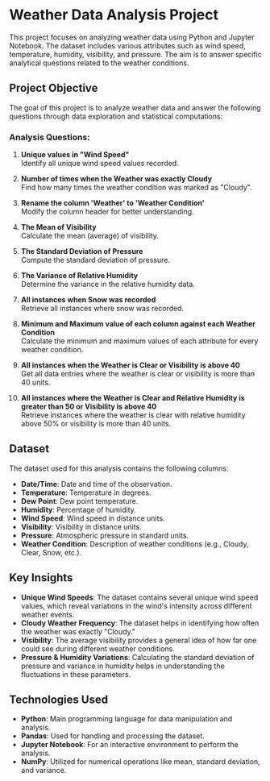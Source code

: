 # Weather Data Analysis Project

This project focuses on analyzing weather data using Python and Jupyter Notebook. The dataset includes various attributes such as wind speed, temperature, humidity, visibility, and pressure. The aim is to answer specific analytical questions related to the weather conditions.

## Project Objective

The goal of this project is to analyze weather data and answer the following questions through data exploration and statistical computations:

### Analysis Questions:
1. **Unique values in "Wind Speed"**  
   Identify all unique wind speed values recorded.

2. **Number of times when the Weather was exactly Cloudy**  
   Find how many times the weather condition was marked as "Cloudy".

3. **Rename the column 'Weather' to 'Weather Condition'**  
   Modify the column header for better understanding.

4. **The Mean of Visibility**  
   Calculate the mean (average) of visibility.

5. **The Standard Deviation of Pressure**  
   Compute the standard deviation of pressure.

6. **The Variance of Relative Humidity**  
   Determine the variance in the relative humidity data.

7. **All instances when Snow was recorded**  
   Retrieve all instances where snow was recorded.

8. **Minimum and Maximum value of each column against each Weather Condition**  
   Calculate the minimum and maximum values of each attribute for every weather condition.

9. **All instances when the Weather is Clear or Visibility is above 40**  
   Get all data entries where the weather is clear or visibility is more than 40 units.

10. **All instances where the Weather is Clear and Relative Humidity is greater than 50 or Visibility is above 40**  
    Retrieve instances where the weather is clear with relative humidity above 50% or visibility is more than 40 units.

## Dataset

The dataset used for this analysis contains the following columns:
- **Date/Time**: Date and time of the observation.
- **Temperature**: Temperature in degrees.
- **Dew Point**: Dew point temperature.
- **Humidity**: Percentage of humidity.
- **Wind Speed**: Wind speed in distance units.
- **Visibility**: Visibility in distance units.
- **Pressure**: Atmospheric pressure in standard units.
- **Weather Condition**: Description of weather conditions (e.g., Cloudy, Clear, Snow, etc.).

## Key Insights

- **Unique Wind Speeds**: The dataset contains several unique wind speed values, which reveal variations in the wind's intensity across different weather events.
- **Cloudy Weather Frequency**: The dataset helps in identifying how often the weather was exactly "Cloudy."
- **Visibility**: The average visibility provides a general idea of how far one could see during different weather conditions.
- **Pressure & Humidity Variations**: Calculating the standard deviation of pressure and variance in humidity helps in understanding the fluctuations in these parameters.

## Technologies Used

- **Python**: Main programming language for data manipulation and analysis.
- **Pandas**: Used for handling and processing the dataset.
- **Jupyter Notebook**: For an interactive environment to perform the analysis.
- **NumPy**: Utilized for numerical operations like mean, standard deviation, and variance.
